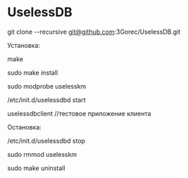 # UselessDB
git clone --recursive git@github.com:3Gorec/UselessDB.git

Установка:

make

sudo make install

sudo modprobe uselesskm

/etc/init.d/uselessdbd start

uselessdbclient			//тестовое приложение клиента


Остановка:

/etc/init.d/uselessdbd stop

sudo rmmod uselesskm

sudo make uninstall
